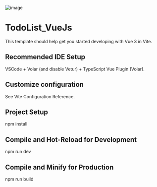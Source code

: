 ![image](https://github.com/SuThinzarNwe/TodoList_VueJs/assets/83086235/935754b7-1689-4f94-b4c2-13f321ad9336)

# TodoList_VueJs

This template should help get you started developing with Vue 3 in Vite.

## Recommended IDE Setup
VSCode + Volar (and disable Vetur) + TypeScript Vue Plugin (Volar).

## Customize configuration
See Vite Configuration Reference.

## Project Setup
npm install

## Compile and Hot-Reload for Development
npm run dev

## Compile and Minify for Production
npm run build
